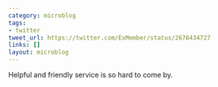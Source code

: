```yaml
---
category: microblog
tags:
- twitter
tweet_url: https://twitter.com/ExMember/status/2676434727
links: []
layout: microblog
---
```

Helpful and friendly service is so hard to come by.
